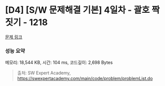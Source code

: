 # [D4] [S/W 문제해결 기본] 4일차 - 괄호 짝짓기 - 1218 

[문제 링크](https://swexpertacademy.com/main/code/problem/problemDetail.do?contestProbId=AV14eWb6AAkCFAYD) 

### 성능 요약

메모리: 18,544 KB, 시간: 104 ms, 코드길이: 2,698 Bytes



> 출처: SW Expert Academy, https://swexpertacademy.com/main/code/problem/problemList.do